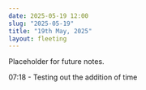 ```yaml
---
date: 2025-05-19 12:00
slug: "2025-05-19"
title: "19th May, 2025"
layout: fleeting
---
```


Placeholder for future notes.

07:18 - Testing out the addition of time
